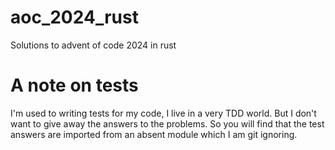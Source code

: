 # aoc_2024_rust
Solutions to advent of code 2024 in rust

# A note on tests
I'm used to writing tests for my code, I live in a very TDD world. But I don't want to give away the answers to the 
problems. So you will find that the test answers are imported from an absent module which I am git ignoring. 